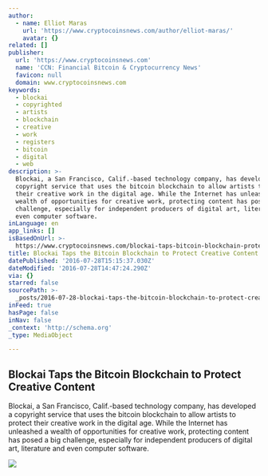```yaml
---
author:
  - name: Elliot Maras
    url: 'https://www.cryptocoinsnews.com/author/elliot-maras/'
    avatar: {}
related: []
publisher:
  url: 'https://www.cryptocoinsnews.com'
  name: 'CCN: Financial Bitcoin & Cryptocurrency News'
  favicon: null
  domain: www.cryptocoinsnews.com
keywords:
  - blockai
  - copyrighted
  - artists
  - blockchain
  - creative
  - work
  - registers
  - bitcoin
  - digital
  - web
description: >-
  Blockai, a San Francisco, Calif.-based technology company, has developed a
  copyright service that uses the bitcoin blockchain to allow artists to protect
  their creative work in the digital age. While the Internet has unleashed a
  wealth of opportunities for creative work, protecting content has posed a big
  challenge, especially for independent producers of digital art, literature and
  even computer software.
inLanguage: en
app_links: []
isBasedOnUrl: >-
  https://www.cryptocoinsnews.com/blockai-taps-bitcoin-blockchain-protect-creative-content/
title: Blockai Taps the Bitcoin Blockchain to Protect Creative Content
datePublished: '2016-07-28T15:15:37.030Z'
dateModified: '2016-07-28T14:47:24.290Z'
via: {}
starred: false
sourcePath: >-
  _posts/2016-07-28-blockai-taps-the-bitcoin-blockchain-to-protect-creative-cont.md
inFeed: true
hasPage: false
inNav: false
_context: 'http://schema.org'
_type: MediaObject

---
```

<article style=""><h1>Blockai Taps the Bitcoin Blockchain to Protect Creative Content</h1><p>Blockai, a San Francisco, Calif.-based technology company, has developed a copyright service that uses the bitcoin blockchain to allow artists to protect their creative work in the digital age. While the Internet has unleashed a wealth of opportunities for creative work, protecting content has posed a big challenge, especially for independent producers of digital art, literature and even computer software.</p><img src="https://www.cryptocoinsnews.com/wp-content/uploads/2016/07/BLockai-artist-profile-image.png" /></article>